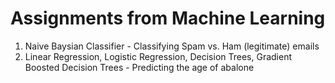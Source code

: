 # Assignments from Machine Learning

1. Naive Baysian Classifier - Classifying Spam vs. Ham (legitimate) emails
2. Linear Regression, Logistic Regression, Decision Trees, Gradient Boosted Decision Trees - Predicting the age of abalone
